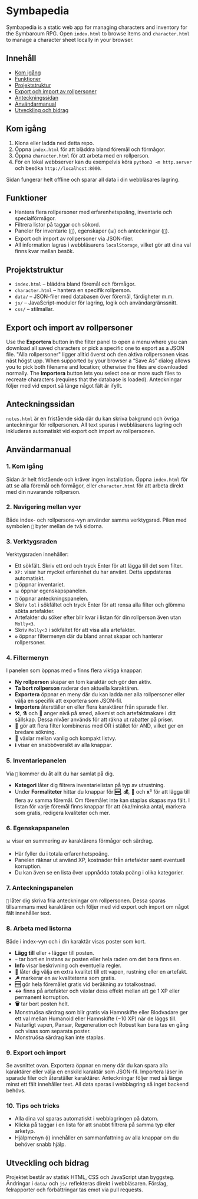 # Symbapedia

Symbapedia is a static web app for managing characters and inventory for the Symbaroum RPG. Open `index.html` to browse items and `character.html` to manage a character sheet locally in your browser.

## Innehåll
- [Kom igång](#kom-igång)
- [Funktioner](#funktioner)
- [Projektstruktur](#projektstruktur)
- [Export och import av rollpersoner](#export-och-import-av-rollpersoner)
- [Anteckningssidan](#anteckningssidan)
- [Användarmanual](#användarmanual)
- [Utveckling och bidrag](#utveckling-och-bidrag)

## Kom igång
1. Klona eller ladda ned detta repo.
2. Öppna `index.html` för att bläddra bland föremål och förmågor.
3. Öppna `character.html` för att arbeta med en rollperson.
4. För en lokal webbserver kan du exempelvis köra `python3 -m http.server` och besöka `http://localhost:8000`.

Sidan fungerar helt offline och sparar all data i din webbläsares lagring.

## Funktioner
- Hantera flera rollpersoner med erfarenhetspoäng, inventarie och specialförmågor.
- Filtrera listor på taggar och sökord.
- Paneler för inventarie (`🎒`), egenskaper (`📊`) och anteckningar (`📜`).
- Export och import av rollpersoner via JSON-filer.
- All information lagras i webbläsarens `localStorage`, vilket gör att dina val finns kvar mellan besök.

## Projektstruktur
- `index.html` – bläddra bland föremål och förmågor.
- `character.html` – hantera en specifik rollperson.
- `data/` – JSON-filer med databasen över föremål, färdigheter m.m.
- `js/` – JavaScript-moduler för lagring, logik och användargränssnitt.
- `css/` – stilmallar.

## Export och import av rollpersoner

Use the **Exportera** button in the filter panel to open a menu where you can download all saved characters or pick a specific one to export as a JSON file. "Alla rollpersoner" ligger alltid överst och den aktiva rollpersonen visas näst högst upp. When supported by your browser a “Save As” dialog allows you to pick both filename and location; otherwise the files are downloaded normally. The **Importera** button lets you select one or more such files to recreate characters (requires that the database is loaded). Anteckningar följer med vid export så länge något fält är ifyllt.

## Anteckningssidan

`notes.html` är en fristående sida där du kan skriva bakgrund och övriga anteckningar för rollpersonen. All text sparas i webbläsarens lagring och inkluderas automatiskt vid export och import av rollpersonen.

## Användarmanual

### 1. Kom igång
Sidan är helt fristående och kräver ingen installation. Öppna `index.html` för att se alla föremål och förmågor, eller `character.html` för att arbeta direkt med din nuvarande rollperson.

### 2. Navigering mellan vyer
Både index- och rollpersons-vyn använder samma verktygsrad. Pilen med symbolen `🔄` byter mellan de två sidorna.

### 3. Verktygsraden
Verktygsraden innehåller:
- Ett sökfält. Skriv ett ord och tryck Enter för att lägga till det som filter.
- `XP:` visar hur mycket erfarenhet du har använt. Detta uppdateras automatiskt.
- `🎒` öppnar inventariet.
- `📊` öppnar egenskapspanelen.
- `📜` öppnar anteckningspanelen.
- Skriv `lol` i sökfältet och tryck Enter för att rensa alla filter och glömma sökta artefakter.
- Artefakter du söker efter blir kvar i listan för din rollperson även utan `Molly<3`.
- Skriv `Molly<3` i sökfältet för att visa alla artefakter.
- `⚙️` öppnar filtermenyn där du bland annat skapar och hanterar rollpersoner.

### 4. Filtermenyn
I panelen som öppnas med `⚙️` finns flera viktiga knappar:
- **Ny rollperson** skapar en tom karaktär och gör den aktiv.
- **Ta bort rollperson** raderar den aktuella karaktären.
- **Exportera** öppnar en meny där du kan ladda ner alla rollpersoner eller välja en specifik att exportera som JSON-fil.
- **Importera** återställer en eller flera karaktärer från sparade filer.
- **⚒️**, **⚗️** och **🏺** anger nivå på smed, alkemist och artefaktmakare i ditt sällskap. Dessa nivåer används för att räkna ut rabatter på priser.
- **🔭** gör att flera filter kombineras med OR i stället för AND, vilket ger en bredare sökning.
- **🤏** växlar mellan vanlig och kompakt listvy.
- **ℹ️** visar en snabböversikt av alla knappar.

### 5. Inventariepanelen
Via `🎒` kommer du åt allt du har samlat på dig.
- **Kategori** låter dig filtrera inventarielistan på typ av utrustning.
- Under **Formaliteter** hittar du knappar för **🆕**, **💰**, **🧹** och **x²** för att lägga till flera av samma föremål. Om föremålet inte kan staplas skapas nya fält.
I listan för varje föremål finns knappar för att öka/minska antal, markera som gratis, redigera kvaliteter och mer.

### 6. Egenskapspanelen
`📊` visar en summering av karaktärens förmågor och särdrag.
- Här fyller du i totala erfarenhetspoäng.
- Panelen räknar ut använd XP, kostnader från artefakter samt eventuell korruption.
- Du kan även se en lista över uppnådda totala poäng i olika kategorier.

### 7. Anteckningspanelen
`📜` låter dig skriva fria anteckningar om rollpersonen. Dessa sparas tillsammans med karaktären och följer med vid export och import om något fält innehåller text.

### 8. Arbeta med listorna
Både i index-vyn och i din karaktär visas poster som kort.
- **Lägg till** eller `+` lägger till posten.
- `−` tar bort en instans av posten eller hela raden om det bara finns en.
- **Info** visar beskrivning och eventuella regler.
- **🔨** låter dig välja en extra kvalitet till ett vapen, rustning eller en artefakt.
- **☭** markerar en av kvaliteterna som gratis.
- **🆓** gör hela föremålet gratis vid beräkning av totalkostnad.
- **↔** finns på artefakter och växlar dess effekt mellan att ge 1 XP eller permanent korruption.
- **🗑** tar bort posten helt.
- Monstruösa särdrag som blir gratis via Hamnskifte eller Blodvadare ger ett val mellan Humanoid eller Hamnskifte (−10 XP) när de läggs till.
- Naturligt vapen, Pansar, Regeneration och Robust kan bara tas en gång och visas som separata poster.
- Monstruösa särdrag kan inte staplas.

### 9. Export och import
Se avsnittet ovan. Exportera öppnar en meny där du kan spara alla karaktärer eller välja en enskild karaktär som JSON-fil. Importera läser in sparade filer och återställer karaktärer. Anteckningar följer med så länge minst ett fält innehåller text. All data sparas i webblagring så inget backend behövs.

### 10. Tips och tricks
- Alla dina val sparas automatiskt i webblagringen på datorn.
- Klicka på taggar i en lista för att snabbt filtrera på samma typ eller arketyp.
- Hjälpmenyn (ℹ️) innehåller en sammanfattning av alla knappar om du behöver snabb hjälp.

## Utveckling och bidrag
Projektet består av statisk HTML, CSS och JavaScript utan byggsteg. Ändringar i `data/` och `js/` reflekteras direkt i webbläsaren. Förslag, felrapporter och förbättringar tas emot via pull requests.
